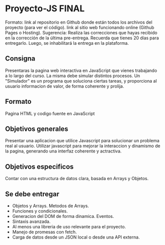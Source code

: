 # Proyecto-JS FINAL

Formato: link al repositorio en Github donde están todos los archivos del proyecto (para ver el código). link al sitio web funcionando online (Github Pages o Hosting). Sugerencia: Realiza las correcciones que hayas recibido en la corrección de la última pre-entrega. Recuerda que tienes 20 días para entregarlo. Luego, se inhabilitará la entrega en la plataforma.

## Consigna

Presentaras la pagina web interactiva en JavaScript que vienes trabajando a lo largo del curso. La misma debe simular distintos procesos. Un "Simulador" es un programa que soluciona ciertas tareas, y proporciona al usuario informacion de valor, de forma coherente y prolija.

## Formato

Pagina HTML y codigo fuente en JavaScript

## Objetivos generales

Presentar una aplicacion que utilice Javascript para solucionar un problema real al usuario.
Utilizar javascript para mejorar la interaccion y dinamismo de la pagina, generando una interfaz coherente y actractiva.

## Objetivos especificos

Contar con una estructura de datos clara, basada en Arrays y Objetos. 

## Se debe entregar

- Objetos y Arrays. Metodos de Arrays.
- Funciones y condicionales.
- Generacion del DOM de forma dinamica. Eventos.
- Sintaxis avanzada.
- Al menos una libreria de uso relevante para el proyecto.
- Manejo de promesas con fetch.
- Carga de datos desde un JSON local o desde una API externa.
